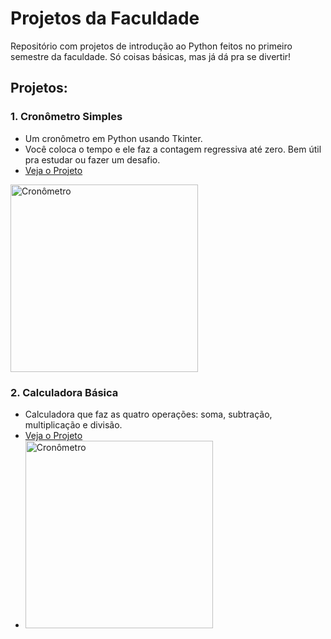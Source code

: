 # Projetos da Faculdade

Repositório com projetos de introdução ao Python feitos no primeiro semestre da faculdade. Só coisas básicas, mas já dá pra se divertir!

## Projetos:

### 1. Cronômetro Simples
- Um cronômetro em Python usando Tkinter.
- Você coloca o tempo e ele faz a contagem regressiva até zero. Bem útil pra estudar ou fazer um desafio.
- [Veja o Projeto](https://github.com/oTalDoWaaase/projetos-faculdade/tree/main/cronoometro_python)
<img src="https://github.com/oTalDoWaaase/projetos-faculdade/blob/main/DALL%C2%B7E%202024-10-12%2016.45.31%20-%20A%20clean%20and%20modern%20graphic%20representation%20of%20a%20simple%20Python%20stopwatch%20or%20chronometer.%20The%20design%20features%20a%20digital%20clock%20with%20a%20minimalistic%20and%20sle.webp" alt="Cronômetro" width="300"/>



### 2. Calculadora Básica
- Calculadora que faz as quatro operações: soma, subtração, multiplicação e divisão.
- [Veja o Projeto](https://github.com/oTalDoWaaase/projetos-faculdade/tree/main/introducao_python)
- <img src="https://github.com/oTalDoWaaase/projetos-faculdade/blob/main/DALL%C2%B7E%202024-10-12%2016.52.32%20-%20A%20dreamcore-inspired%20image%20of%20a%20calculator.%20The%20calculator%20should%20have%20a%20surreal%20and%20whimsical%20aesthetic%2C%20with%20vibrant%20colors%20and%20slightly%20distorted%20e.webp" alt="Cronômetro" width="300"/>

